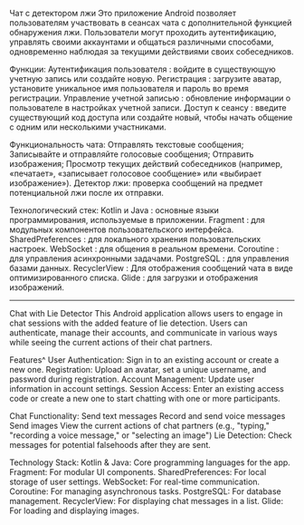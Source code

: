 Чат с детектором лжи
Это приложение Android позволяет пользователям участвовать в сеансах чата с дополнительной функцией обнаружения лжи. 
Пользователи могут проходить аутентификацию, управлять своими аккаунтами и общаться различными способами, одновременно наблюдая за текущими действиями своих собеседников.

Функции:
Аутентификация пользователя : войдите в существующую учетную запись или создайте новую.
Регистрация : загрузите аватар, установите уникальное имя пользователя и пароль во время регистрации.
Управление учетной записью : обновление информации о пользователе в настройках учетной записи.
Доступ к сеансу : введите существующий код доступа или создайте новый, чтобы начать общение с одним или несколькими участниками.


Функциональность чата:
Отправлять текстовые сообщения;
Записывайте и отправляйте голосовые сообщения;
Отправить изображения;
Просмотр текущих действий собеседников (например, «печатает», «записывает голосовое сообщение» или «выбирает изображение»).
Детектор лжи: проверка сообщений на предмет потенциальной лжи после их отправки.


Технологический стек:
Kotlin и Java : основные языки программирования, используемые в приложении.
Fragment : для модульных компонентов пользовательского интерфейса.
SharedPreferences : для локального хранения пользовательских настроек.
WebSocket : для общения в реальном времени.
Coroutine : для управления асинхронными задачами.
PostgreSQL : для управления базами данных.
RecyclerView : Для отображения сообщений чата в виде оптимизированного списка.
Glide : для загрузки и отображения изображений.
___________________________________________________________________________________________________________

Chat with Lie Detector
This Android application allows users to engage in chat sessions with the added feature of lie detection. Users can authenticate, manage their accounts, and communicate in various ways while seeing the current actions of their chat partners.

Features^
User Authentication: Sign in to an existing account or create a new one.
Registration: Upload an avatar, set a unique username, and password during registration.
Account Management: Update user information in account settings.
Session Access: Enter an existing access code or create a new one to start chatting with one or more participants.

Chat Functionality:
Send text messages
Record and send voice messages
Send images
View the current actions of chat partners (e.g., "typing," "recording a voice message," or "selecting an image")
Lie Detection: Check messages for potential falsehoods after they are sent.


Technology Stack:
Kotlin & Java: Core programming languages for the app.
Fragment: For modular UI components.
SharedPreferences: For local storage of user settings.
WebSocket: For real-time communication.
Coroutine: For managing asynchronous tasks.
PostgreSQL: For database management.
RecyclerView: For displaying chat messages in a list.
Glide: For loading and displaying images.

